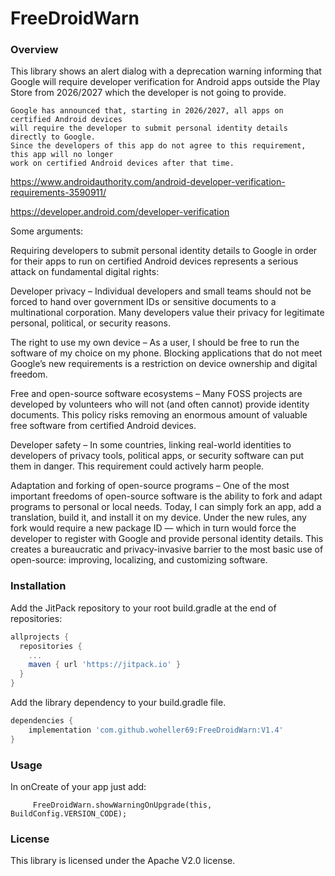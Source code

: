 # FreeDroidWarn

### Overview

This library shows an alert dialog with a deprecation warning informing that Google will require developer verification for Android apps outside the Play Store from 2026/2027 which the developer is not going to provide.


 ```
Google has announced that, starting in 2026/2027, all apps on certified Android devices
will require the developer to submit personal identity details directly to Google.
Since the developers of this app do not agree to this requirement, this app will no longer 
work on certified Android devices after that time.
```

https://www.androidauthority.com/android-developer-verification-requirements-3590911/

https://developer.android.com/developer-verification

Some arguments:

Requiring developers to submit personal identity details to Google in order for their apps to run on certified Android devices represents a serious attack on fundamental digital rights:

Developer privacy – Individual developers and small teams should not be forced to hand over government IDs or sensitive documents to a multinational corporation. Many developers value their privacy for legitimate personal, political, or security reasons.

The right to use my own device – As a user, I should be free to run the software of my choice on my phone. Blocking applications that do not meet Google’s new requirements is a restriction on device ownership and digital freedom.

Free and open-source software ecosystems – Many FOSS projects are developed by volunteers who will not (and often cannot) provide identity documents. This policy risks removing an enormous amount of valuable free software from certified Android devices.

Developer safety – In some countries, linking real-world identities to developers of privacy tools, political apps, or security software can put them in danger. This requirement could actively harm people.

Adaptation and forking of open-source programs – One of the most important freedoms of open-source software is the ability to fork and adapt programs to personal or local needs. Today, I can simply fork an app, add a translation, build it, and install it on my device. Under the new rules, any fork would require a new package ID — which in turn would force the developer to register with Google and provide personal identity details. This creates a bureaucratic and privacy-invasive barrier to the most basic use of open-source: improving, localizing, and customizing software.

### Installation

Add the JitPack repository to your root build.gradle at the end of repositories:

```gradle
allprojects {
  repositories {
    ...
    maven { url 'https://jitpack.io' }
  }
}
```

Add the library dependency to your build.gradle file.

```gradle
dependencies {
    implementation 'com.github.woheller69:FreeDroidWarn:V1.4'
}
```

### Usage

In onCreate of your app just add:

```
     FreeDroidWarn.showWarningOnUpgrade(this, BuildConfig.VERSION_CODE);

```


### License

This library is licensed under the Apache V2.0 license.


